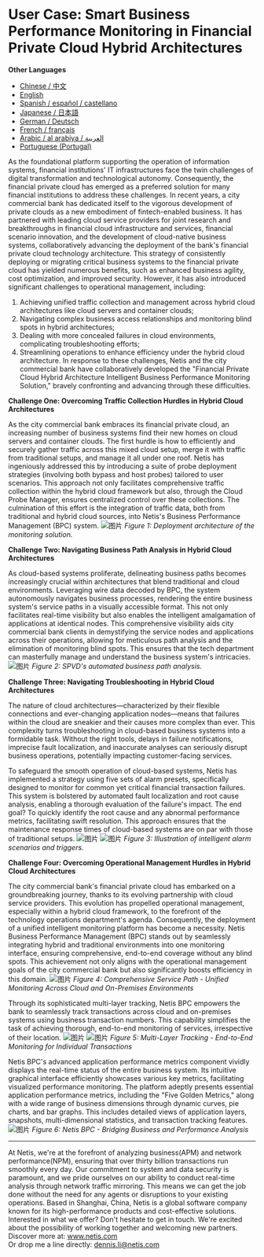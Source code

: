 # User Case: Smart Business Performance Monitoring in Financial Private Cloud Hybrid Architectures

**Other Languages**

+ [Chinese / 中文](/docs/zh/Smart-Business-Performance-Monitoring-in-Financial-Private-Cloud-Hybrid-Architectures-zh.md)
+ [English](/docs/en/Smart-Business-Performance-Monitoring-in-Financial-Private-Cloud-Hybrid-Architectures-en.md)
+ [Spanish / español / castellano](/docs/es/Smart-Business-Performance-Monitoring-in-Financial-Private-Cloud-Hybrid-Architectures-es.md)
+ [Japanese / 日本語](/docs/ja/Smart-Business-Performance-Monitoring-in-Financial-Private-Cloud-Hybrid-Architectures-ja.md)
+ [German / Deutsch](/docs/de/Smart-Business-Performance-Monitoring-in-Financial-Private-Cloud-Hybrid-Architectures-de.md)
+ [French / français](/docs/fr/Smart-Business-Performance-Monitoring-in-Financial-Private-Cloud-Hybrid-Architectures-fr.md)
+ [Arabic / al arabiya / العربية](/docs/ar/Smart-Business-Performance-Monitoring-in-Financial-Private-Cloud-Hybrid-Architectures-ar.md)
+ [Portuguese (Portugal)](/docs/pt/Smart-Business-Performance-Monitoring-in-Financial-Private-Cloud-Hybrid-Architectures-pt.md)

As the foundational platform supporting the operation of information systems, financial institutions' IT infrastructures face the twin challenges of digital transformation and technological autonomy. Consequently, the financial private cloud has emerged as a preferred solution for many financial institutions to address these challenges.
In recent years, a city commercial bank has dedicated itself to the vigorous development of private clouds as a new embodiment of fintech-enabled business. It has partnered with leading cloud service providers for joint research and breakthroughs in financial cloud infrastructure and services, financial scenario innovation, and the development of cloud-native business systems, collaboratively advancing the deployment of the bank's financial private cloud technology architecture. This strategy of consistently deploying or migrating critical business systems to the financial private cloud has yielded numerous benefits, such as enhanced business agility, cost optimization, and improved security. However, it has also introduced significant challenges to operational management, including:

1. Achieving unified traffic collection and management across hybrid cloud architectures like cloud servers and container clouds;
2. Navigating complex business access relationships and monitoring blind spots in hybrid architectures;
3. Dealing with more concealed failures in cloud environments, complicating troubleshooting efforts;
4. Streamlining operations to enhance efficiency under the hybrid cloud architecture.
   In response to these challenges, Netis and the city commercial bank have collaboratively developed the "Financial Private Cloud Hybrid Architecture Intelligent Business Performance Monitoring Solution," bravely confronting and advancing through these difficulties.

**Challenge One: Overcoming Traffic Collection Hurdles in Hybrid Cloud Architectures**

As the city commercial bank embraces its financial private cloud, an increasing number of business systems find their new homes on cloud servers and container clouds. The first hurdle is how to efficiently and securely gather traffic across this mixed cloud setup, merge it with traffic from traditional setups, and manage it all under one roof. Netis has ingeniously addressed this by introducing a suite of probe deployment strategies (involving both bypass and host probes) tailored to user scenarios. This approach not only facilitates comprehensive traffic collection within the hybrid cloud framework but also, through the Cloud Probe Manager, ensures centralized control over these collections. The culmination of this effort is the integration of traffic data, both from traditional and hybrid cloud sources, into Netis's Business Performance Management (BPC) system.
![图片](https://mmbiz.qpic.cn/mmbiz_jpg/o672k3fsicq3aiabrR0ibCBLmsV6iae9IV8eicSYpc2jHwmXaszCfF6HXqPXXba4nFMFro0zT1qjp3Vzjz9b6vuojuw/640?wx_fmt=jpeg&wxfrom=5&wx_lazy=1&wx_co=1)
*Figure 1: Deployment architecture of the monitoring solution.*

**Challenge Two: Navigating Business Path Analysis in Hybrid Cloud Architectures**

As cloud-based systems proliferate, delineating business paths becomes increasingly crucial within architectures that blend traditional and cloud environments. Leveraging wire data decoded by BPC, the system autonomously navigates business processes, rendering the entire business system's service paths in a visually accessible format. This not only facilitates real-time visibility but also enables the intelligent amalgamation of applications at identical nodes. This comprehensive visibility aids city commercial bank clients in demystifying the service nodes and applications across their operations, allowing for meticulous path analysis and the elimination of monitoring blind spots. This ensures that the tech department can masterfully manage and understand the business system's intricacies.
![图片](https://mmbiz.qpic.cn/mmbiz_jpg/o672k3fsicq3aiabrR0ibCBLmsV6iae9IV8eOnrHmIC2n9WcbibYwPFRPQPZ96KHdQiahRjibd6tGibHPuYzUFLbjV6thQ/640?wx_fmt=jpeg&wxfrom=5&wx_lazy=1&wx_co=1)
*Figure 2: SPVD's automated business path analysis.*

**Challenge Three: Navigating Troubleshooting in Hybrid Cloud Architectures**

The nature of cloud architectures—characterized by their flexible connections and ever-changing application nodes—means that failures within the cloud are sneakier and their causes more complex than ever. This complexity turns troubleshooting in cloud-based business systems into a formidable task. Without the right tools, delays in failure notifications, imprecise fault localization, and inaccurate analyses can seriously disrupt business operations, potentially impacting customer-facing services.

To safeguard the smooth operation of cloud-based systems, Netis has implemented a strategy using five sets of alarm presets, specifically designed to monitor for common yet critical financial transaction failures. This system is bolstered by automated fault localization and root cause analysis, enabling a thorough evaluation of the failure's impact. The end goal? To quickly identify the root cause and any abnormal performance metrics, facilitating swift resolution. This approach ensures that the maintenance response times of cloud-based systems are on par with those of traditional setups.
![图片](https://mmbiz.qpic.cn/mmbiz_jpg/o672k3fsicq3aiabrR0ibCBLmsV6iae9IV8eZ07v3TGgWRswlTmhibicHKBdZia0OPxTMQxwHORfmGqvnMiahsTTYYJUuQ/640?wx_fmt=jpeg&wxfrom=5&wx_lazy=1&wx_co=1)
![图片](https://mmbiz.qpic.cn/mmbiz_jpg/o672k3fsicq3aiabrR0ibCBLmsV6iae9IV8ePCCCibQxF2DIvaTDHkIeTTBOTJs7MPO6BooPryicOAkZSsEcEYhXd1rw/640?wx_fmt=jpeg&wxfrom=5&wx_lazy=1&wx_co=1)
*Figure 3: Illustration of intelligent alarm scenarios and triggers.*

**Challenge Four: Overcoming Operational Management Hurdles in Hybrid Cloud Architectures**

The city commercial bank's financial private cloud has embarked on a groundbreaking journey, thanks to its evolving partnership with cloud service providers. This evolution has propelled operational management, especially within a hybrid cloud framework, to the forefront of the technology operations department's agenda. Consequently, the deployment of a unified intelligent monitoring platform has become a necessity. Netis Business Performance Management (BPC) stands out by seamlessly integrating hybrid and traditional environments into one monitoring interface, ensuring comprehensive, end-to-end coverage without any blind spots. This achievement not only aligns with the operational management goals of the city commercial bank but also significantly boosts efficiency in this domain.
![图片](https://mmbiz.qpic.cn/mmbiz_jpg/o672k3fsicq3aiabrR0ibCBLmsV6iae9IV8e7XjvzyrIL4l0ibJ9MQfBgGpdOMHve9iclMQvEicNURHvY5vx8kC9agXDg/640?wx_fmt=jpeg&wxfrom=5&wx_lazy=1&wx_co=1)
*Figure 4: Comprehensive Service Path - Unified Monitoring Across Cloud and On-Premises Environments*

Through its sophisticated multi-layer tracking, Netis BPC empowers the bank to seamlessly track transactions across cloud and on-premises systems using business transaction numbers. This capability simplifies the task of achieving thorough, end-to-end monitoring of services, irrespective of their location.
![图片](https://mmbiz.qpic.cn/mmbiz_jpg/o672k3fsicq3aiabrR0ibCBLmsV6iae9IV8e2FTsia5XDYUnrfSlSbyrjmAibyuG1Dxa3Fp29w1nJXbcNoh5MAVTVVyw/640?wx_fmt=jpeg&wxfrom=5&wx_lazy=1&wx_co=1)
![图片](https://mmbiz.qpic.cn/mmbiz_jpg/o672k3fsicq3aiabrR0ibCBLmsV6iae9IV8e9mAK5j45wGqhT1bMceXP5BV6pcDiaKHv5fa0LRTib5O3VCtW49mSfMWQ/640?wx_fmt=jpeg&wxfrom=5&wx_lazy=1&wx_co=1)
*Figure 5: Multi-Layer Tracking - End-to-End Monitoring for Individual Transactions*

Netis BPC's advanced application performance metrics component vividly displays the real-time status of the entire business system. Its intuitive graphical interface efficiently showcases various key metrics, facilitating visualized performance monitoring. The platform adeptly presents essential application performance metrics, including the "Five Golden Metrics," along with a wide range of business dimensions through dynamic curves, pie charts, and bar graphs. This includes detailed views of application layers, snapshots, multi-dimensional statistics, and transaction tracking features.
![图片](https://mmbiz.qpic.cn/mmbiz_jpg/o672k3fsicq3aiabrR0ibCBLmsV6iae9IV8e7mMSVibHAvuc6M4icWmYcK574PkxXfXL2ibric5mkAcF1AibM1RwWLV3HdA/640?wx_fmt=jpeg&wxfrom=5&wx_lazy=1&wx_co=1)
*Figure 6: Netis BPC - Bridging Business and Performance Analysis*

***
At Netis, we're at the forefront of analyzing business(APM) and network performance(NPM), ensuring that over thirty billion transactions run smoothly every day. Our commitment to system and data security is paramount, and we pride ourselves on our ability to conduct real-time analysis through network traffic mirroring. This means we can get the job done without the need for any agents or disruptions to your existing operations. Based in Shanghai, China, Netis is a global software company known for its high-performance products and cost-effective solutions. Interested in what we offer? Don't hesitate to get in touch. We're excited about the possibility of working together and welcoming new partners.​  
Discover more at: www.netis.com​  
Or drop me a line directly: dennis.li@netis.com
